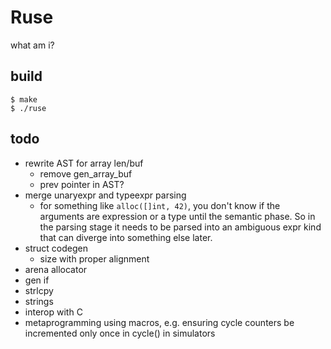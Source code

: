 # Ruse

what am i?

## build

```
$ make
$ ./ruse
```

## todo

* rewrite AST for array len/buf
  * remove gen_array_buf
  * prev pointer in AST?
* merge unaryexpr and typeexpr parsing
  * for something like `alloc([]int, 42)`, you don't know if the arguments are
    expression or a type until the semantic phase.  So in the parsing stage
    it needs to be parsed into an ambiguous expr kind that can diverge into
    something else later.
* struct codegen
  * size with proper alignment
* arena allocator
* gen if
* strlcpy
* strings
* interop with C
* metaprogramming using macros, e.g. ensuring cycle counters be incremented
    only once in cycle() in simulators
